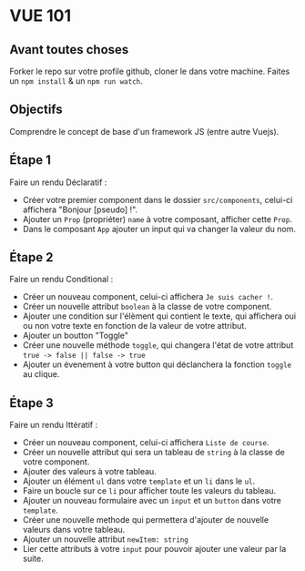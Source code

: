 # VUE 101

## Avant toutes choses

Forker le repo sur votre profile github, cloner le dans votre machine.
Faites un `npm install` & un `npm run watch`. 

## Objectifs

Comprendre le concept de base d'un framework JS (entre autre Vuejs).

## Étape 1

Faire un rendu Déclaratif :
- Créer votre premier component dans le dossier `src/components`, celui-ci affichera "Bonjour [pseudo] !".
- Ajouter un `Prop` (propriéter) `name` à votre composant, afficher cette `Prop`.
- Dans le composant `App` ajouter un input qui va changer la valeur du nom. 

## Étape 2

Faire un rendu Conditional :
- Créer un nouveau component, celui-ci affichera `Je suis cacher !`.
- Créer un nouvelle attribut `boolean` à la classe de votre component.
- Ajouter une condition sur l'élèment qui contient le texte, qui affichera oui ou non votre texte en fonction de la valeur de votre attribut. 
- Ajouter un boutton "Toggle"
- Créer une nouvelle méthode `toggle`, qui changera l'état de votre attribut `true -> false || false -> true`
- Ajouter un évenement à votre button qui déclanchera la fonction `toggle` au clique.

## Étape 3

Faire un rendu Ittératif :
- Créer un nouveau component, celui-ci affichera `Liste de course`.
- Créer un nouvelle attribut qui sera un tableau de `string` à la classe de votre component.
- Ajouter des valeurs à votre tableau.
- Ajouter un élément `ul` dans votre `template` et un `li` dans le `ul`.
- Faire un boucle sur ce `li` pour afficher toute les valeurs du tableau.
- Ajouter un nouveau formulaire avec un `input` et un `button` dans votre `template`.
- Créer une nouvelle methode qui permettera d'ajouter de nouvelle valeurs dans votre tableau.
- Ajouter un nouvelle attribut `newItem: string`
- Lier cette attributs à votre `input` pour pouvoir ajouter une valeur par la suite.
